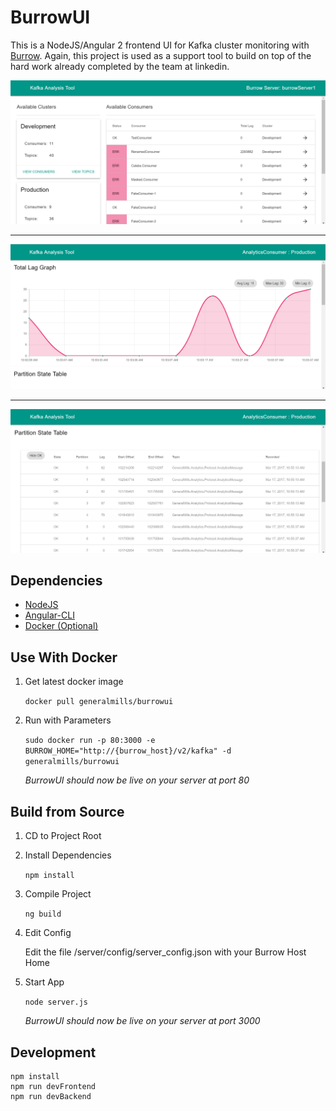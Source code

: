 # BurrowUI
This is a NodeJS/Angular 2 frontend UI for Kafka cluster monitoring with [Burrow](https://github.com/linkedin/Burrow "Burrow's GitHub").
Again, this project is used as a support tool to build on top of the hard work already completed by the team at linkedin.

![homepage](https://github.com/GeneralMills/BurrowUI/blob/master/screenshots/burrowHome.PNG)

---

![graph](https://github.com/GeneralMills/BurrowUI/blob/master/screenshots/graph.PNG)

---

![partitions](https://github.com/GeneralMills/BurrowUI/blob/master/screenshots/partition.PNG)

## Dependencies
* [NodeJS](https://nodejs.org "Node's Homepage")
* [Angular-CLI](https://cli.angular.io "Angular CLI's Homepage")
* [Docker (Optional)](https://www.docker.com "Docker's Homepage")

## Use With Docker
1. Get latest docker image

   `docker pull generalmills/burrowui`
2. Run with Parameters
   
   `sudo docker run -p 80:3000 -e BURROW_HOME="http://{burrow_host}/v2/kafka" -d generalmills/burrowui`
   
   *BurrowUI should now be live on your server at port 80*
   
## Build from Source
1. CD to Project Root
2. Install Dependencies

   `npm install`
2. Compile Project

   `ng build`
3. Edit Config

   Edit the file /server/config/server_config.json with your Burrow Host Home
4. Start App

   `node server.js`
   
   *BurrowUI should now be live on your server at port 3000*

## Development

```
npm install
npm run devFrontend
npm run devBackend
```
